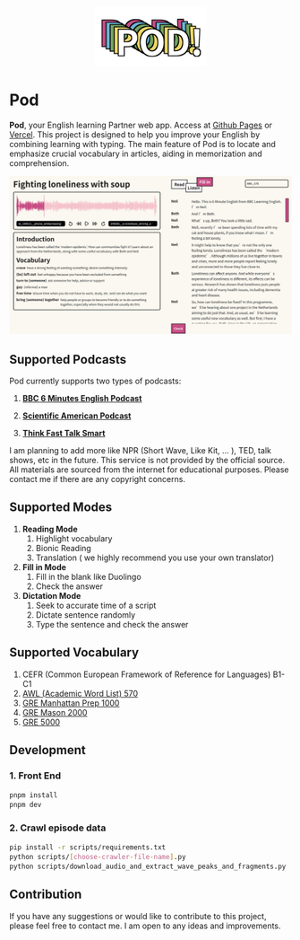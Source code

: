 <div align=center>
<img  src="./logo.png" width="200"/>
</div>

# Pod

**Pod**, your English learning Partner web app. Access at [Github Pages](https://r.piggy.lol/pod/) or [Vercel](https://pod-omega.vercel.app/pod/). This project is designed to help you improve your English by combining learning with typing. The main feature of Pod is to locate and emphasize crucial vocabulary in articles, aiding in memorization and comprehension.


![index](pod.png)


## Supported Podcasts

Pod currently supports two types of podcasts:

1. **[BBC 6 Minutes English Podcast](https://www.bbc.co.uk/learningenglish/english/features/6-minute-english)**

2. **[Scientific American Podcast](https://www.scientificamerican.com/podcasts/)**

3. **[Think Fast Talk Smart](https://www.gsb.stanford.edu/business-podcasts/think-fast-talk-smart-podcast)**

I am planning to add more like NPR (Short Wave, Like Kit, ... ), TED, talk shows, etc in the future. This service is not provided by the official source. All materials are sourced from the internet for educational purposes. Please contact me if there are any copyright concerns.

## Supported Modes

1. **Reading Mode**
   1. Highlight vocabulary
   2. Bionic Reading
   3. Translation ( we highly recommend you use your own translator)
2. **Fill in Mode**
   1. Fill in the blank like Duolingo
   2. Check the answer
3. **Dictation Mode**
   1. Seek to accurate time of a script
   1. Dictate sentence randomly
   2. Type the sentence and check the answer


## Supported Vocabulary

1. CEFR (Common European Framework of Reference for Languages) B1-C1
2. [AWL (Academic Word List) 570](https://www.eapfoundation.com/vocab/academic/awllists/)
3. [GRE Manhattan Prep 1000](https://r.piggy.lol/pod/assets/pdf/manhattan_prep_1000_gre_words_.pdf)
4. [GRE Mason 2000](https://quizlet.com/tw/211687200/mason-gre-2000-flash-cards/)
5. [GRE 5000](https://www.vocabulary.com/lists/128536)


## Development

### 1. Front End

```bash
pnpm install
pnpm dev
```

### 2. Crawl episode data

```bash
pip install -r scripts/requirements.txt
python scripts/[choose-crawler-file-name].py
python scripts/download_audio_and_extract_wave_peaks_and_fragments.py
```

## Contribution

If you have any suggestions or would like to contribute to this project, please feel free to contact me. I am open to any ideas and improvements.
